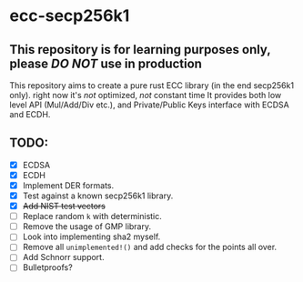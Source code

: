 # ecc-secp256k1

## This repository is for learning purposes only, please *DO NOT* use in production

This repository aims to create a pure rust ECC library (in the end secp256k1 only).
right now it's *not* optimized, *not* constant time
It provides both low level API (Mul/Add/Div etc.), and Private/Public Keys interface with ECDSA and ECDH.


## TODO:
- [x] ECDSA
- [x] ECDH
- [x] Implement DER formats.
- [x] Test against a known secp256k1 library.
- [x] ~~Add NIST test vectors~~
- [ ] Replace random `k` with deterministic.
- [ ] Remove the usage of GMP library.
- [ ] Look into implementing sha2 myself.
- [ ] Remove all `unimplemented!()` and add checks for the points all over.
- [ ] Add Schnorr support.
- [ ] Bulletproofs?
